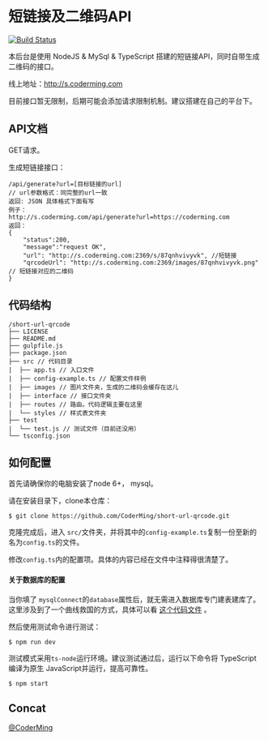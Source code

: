 # 短链接及二维码API

[![Build Status](https://travis-ci.org/CoderMing/short-url-qrcode.svg?branch=master)](https://travis-ci.org/CoderMing/short-url-qrcode)

本后台是使用 NodeJS &amp; MySql &amp; TypeScript 搭建的短链接API，同时自带生成二维码的接口。

线上地址：http://s.coderming.com

目前接口暂无限制，后期可能会添加请求限制机制。建议搭建在自己的平台下。

## API文档

GET请求。

生成短链接接口：

```
/api/generate?url=[目标链接的url]
// url参数格式：同完整的url一致
返回: JSON 具体格式下面有写
例子：
http://s.coderming.com/api/generate?url=https://coderming.com
返回：
{
    "status":200,
    "message":"request OK",
    "url": "http://s.coderming.com:2369/s/87qnhvivyvk", //短链接
    "qrcodeUrl": "http://s.coderming.com:2369/images/87qnhvivyvk.png" // 短链接对应的二维码
}
```



## 代码结构

```
/short-url-qrcode
├── LICENSE
├── README.md
├── gulpfile.js
├── package.json
├── src // 代码目录
|  ├── app.ts // 入口文件
|  ├── config-example.ts // 配置文件样例
|  ├── images // 图片文件夹，生成的二维码会缓存在这儿
|  ├── interface // 接口文件夹
|  ├── routes // 路由。代码逻辑主要在这里
|  └── styles // 样式表文件夹
├── test
|  └── test.js // 测试文件（目前还没用）
└── tsconfig.json
```



## 如何配置

首先请确保你的电脑安装了node 6+， mysql。

请在安装目录下，clone本仓库：

```
$ git clone https://github.com/CoderMing/short-url-qrcode.git
```

克隆完成后，进入 `src/`文件夹，并将其中的`config-example.ts`复制一份至新的名为`config.ts`的文件。

修改`config.ts`内的配置项。具体的内容已经在文件中注释得很清楚了。

#### 关于数据库的配置

当你填了 `mysqlConnect`的`database`属性后，就无需进入数据库专门建表建库了。这里涉及到了一个曲线救国的方式，具体可以看 [这个代码文件](https://github.com/CoderMing/short-url-qrcode/blob/master/src/interface/connection.ts) 。



然后使用测试命令进行测试：

```
$ npm run dev
```

测试模式采用`ts-node`运行环境。建议测试通过后，运行以下命令将 TypeScript 编译为原生 JavaScript并运行，提高可靠性。

```
$ npm start
```



## Concat

[@CoderMing](https://github.com/coderming)
